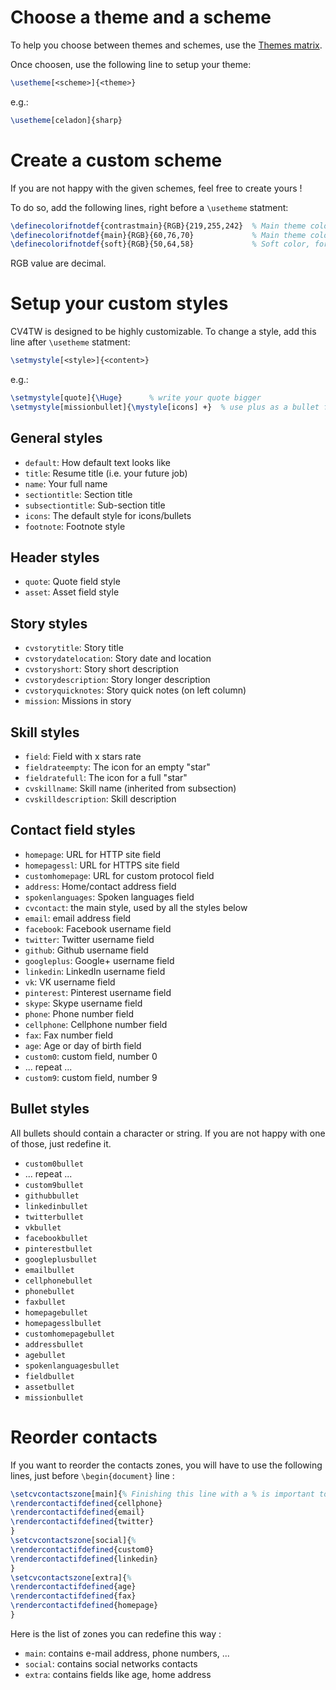 Choose a theme and a scheme
===========================

To help you choose between themes and schemes, use the [Themes matrix](http://cv4tw.6kt.eu/themes-matrix.html).

Once choosen, use the following line to setup your theme:
```tex
\usetheme[<scheme>]{<theme>}
```
e.g.:
```tex
\usetheme[celadon]{sharp}
```


Create a custom scheme
======================
If you are not happy with the given schemes, feel free to create yours !

To do so, add the following lines, right before a `\usetheme` statment:
```tex
\definecolorifnotdef{contrastmain}{RGB}{219,255,242}  % Main theme color in contrast mode
\definecolorifnotdef{main}{RGB}{60,76,70}             % Main theme color
\definecolorifnotdef{soft}{RGB}{50,64,58}             % Soft color, for title
```

RGB value are decimal.


Setup your custom styles
========================

CV4TW is designed to be highly customizable. To change a style, add this line after `\usetheme` statment:
```tex
\setmystyle[<style>]{<content>}
```
e.g.:
```tex
\setmystyle[quote]{\Huge}      % write your quote bigger
\setmystyle[missionbullet]{\mystyle[icons] +}  % use plus as a bullet for missions
```


General styles
-----------
 * `default`: How default text looks like
 * `title`: Resume title (i.e. your future job)
 * `name`: Your full name
 * `sectiontitle`: Section title
 * `subsectiontitle`: Sub-section title
 * `icons`: The default style for icons/bullets
 * `footnote`: Footnote style

Header styles
-------------
 * `quote`: Quote field style
 * `asset`: Asset field style


Story styles
------------
 * `cvstorytitle`: Story title
 * `cvstorydatelocation`: Story date and location
 * `cvstoryshort`: Story short description
 * `cvstorydescription`: Story longer description
 * `cvstoryquicknotes`: Story quick notes (on left column)
 * `mission`: Missions in story

Skill styles
------------
 * `field`: Field with x stars rate
 * `fieldrateempty`: The icon for an empty "star"
 * `fieldratefull`: The icon for a full "star"
 * `cvskillname`: Skill name (inherited from subsection)
 * `cvskilldescription`: Skill description



Contact field styles
--------------------
 * `homepage`: URL for HTTP site field
 * `homepagessl`: URL for HTTPS site field
 * `customhomepage`: URL for custom protocol field
 * `address`: Home/contact address field
 * `spokenlanguages`: Spoken languages field
 * `cvcontact`: the main style, used by all the styles below
 * `email`: email address field
 * `facebook`: Facebook username field
 * `twitter`: Twitter username field
 * `github`: Github username field
 * `googleplus`: Google+ username field
 * `linkedin`: LinkedIn username field
 * `vk`: VK username field 
 * `pinterest`: Pinterest username field
 * `skype`: Skype username field
 * `phone`: Phone number field
 * `cellphone`: Cellphone number field
 * `fax`: Fax number field
 * `age`: Age or day of birth field
 * `custom0`: custom field, number 0
 * ... repeat ...
 * `custom9`: custom field, number 9
 

Bullet styles
-------------
All bullets should contain a character or string. If you are not happy with one of those, just redefine it.
 * `custom0bullet`
 * ... repeat ...
 * `custom9bullet`
 * `githubbullet`
 * `linkedinbullet`
 * `twitterbullet`
 * `vkbullet`
 * `facebookbullet`
 * `pinterestbullet`
 * `googleplusbullet`
 * `emailbullet`
 * `cellphonebullet`
 * `phonebullet`
 * `faxbullet`
 * `homepagebullet`
 * `homepagesslbullet`
 * `customhomepagebullet`
 * `addressbullet`
 * `agebullet`
 * `spokenlanguagesbullet`
 * `fieldbullet`
 * `assetbullet`
 * `missionbullet`

Reorder contacts
================

If you want to reorder the contacts zones, you will have to use the following lines, just before `\begin{document}` line :

```tex
\setcvcontactszone[main]{% Finishing this line with a % is important to avoid a bad align of icons
\rendercontactifdefined{cellphone}
\rendercontactifdefined{email}
\rendercontactifdefined{twitter}
}
\setcvcontactszone[social]{%
\rendercontactifdefined{custom0}
\rendercontactifdefined{linkedin}
}
\setcvcontactszone[extra]{%
\rendercontactifdefined{age}
\rendercontactifdefined{fax}
\rendercontactifdefined{homepage}
}
```

Here is the list of zones you can redefine this way :
 * `main`: contains e-mail address, phone numbers, ...
 * `social`: contains social networks contacts
 * `extra`: contains fields like age, home address

